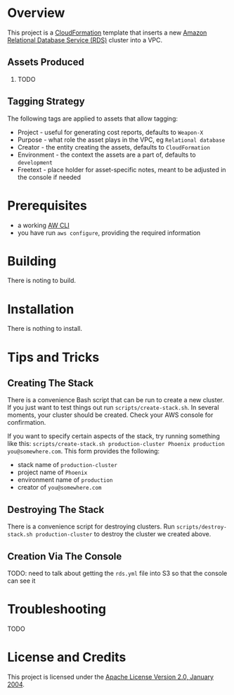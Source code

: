 # Overview
This project is a [CloudFormation](https://aws.amazon.com/cloudformation/) template
that inserts a new [Amazon Relational Database Service (RDS)](https://aws.amazon.com/rds/) cluster into a VPC.

## Assets Produced
1. TODO

## Tagging Strategy
The following tags are applied to assets that allow tagging:
* Project - useful for generating cost reports, defaults to `Weapon-X`
* Purpose - what role the asset plays in the VPC, eg `Relational database`
* Creator - the entity creating the assets, defaults to `CloudFormation`
* Environment - the context the assets are a part of, defaults to `development`
* Freetext - place holder for asset-specific notes, meant to be adjusted in the console if needed

# Prerequisites
* a working [AW CLI](https://aws.amazon.com/cli/)
* you have run `aws configure`, providing the required information

# Building
There is noting to build.

# Installation
There is nothing to install.

# Tips and Tricks

## Creating The Stack
There is a convenience Bash script that can be run to create a new cluster.  If
you just want to test things out run `scripts/create-stack.sh`.  In several
moments, your cluster should be created.  Check your AWS console for confirmation.

If you want to specify certain aspects of the stack, try running something like this:
`scripts/create-stack.sh production-cluster Phoenix production you@somewhere.com`.
This form provides the following:
* stack name of `production-cluster`
* project name of `Phoenix`
* environment name of `production`
* creator of `you@somewhere.com`


## Destroying The Stack
There is a convenience script for destroying clusters.  Run
`scripts/destroy-stack.sh production-cluster` to destroy the cluster we created above.

## Creation Via The Console
TODO: need to talk about getting the `rds.yml` file into S3 so that the console can see it

# Troubleshooting
TODO

# License and Credits
This project is licensed under the [Apache License Version 2.0, January 2004](http://www.apache.org/licenses/).
